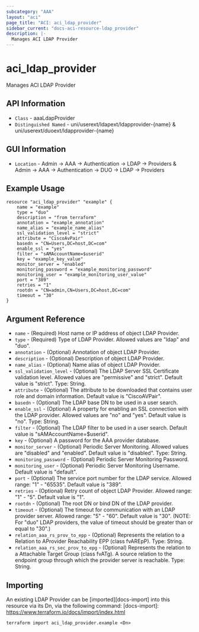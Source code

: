```yaml
---
subcategory: "AAA"
layout: "aci"
page_title: "ACI: aci_ldap_provider"
sidebar_current: "docs-aci-resource-ldap_provider"
description: |-
  Manages ACI LDAP Provider
---
```


# aci_ldap_provider #
Manages ACI LDAP Provider

## API Information ##
* `Class` - aaaLdapProvider
* `Distinguished Named` - uni/userext/ldapext/ldapprovider-{name} & uni/userext/duoext/ldapprovider-{name}

## GUI Information ##
* `Location` - Admin -> AAA -> Authentication -> LDAP -> Providers & Admin -> AAA -> Authentication -> DUO -> LDAP -> Providers


## Example Usage ##
```hcl
resource "aci_ldap_provider" "example" {
	name = "example"
	type = "duo"
	description = "from terraform"
	annotation = "example_annotation"
	name_alias = "example_name_alias"
	ssl_validation_level = "strict"
	attribute = "CiscoAvPair"
	basedn = "CN=Users,DC=host,DC=com"
	enable_ssl = "yes"
	filter = "sAMAccountName=$userid"
	key = "example_key_value"
	monitor_server = "enabled"
	monitoring_password = "example_monitoring_password"
	monitoring_user = "example_monitoring_user_value"
	port = "389"
	retries = "1"
	rootdn = "CN=admin,CN=Users,DC=host,DC=com"
	timeout = "30"
}
```

## Argument Reference ##
* `name` - (Required) Host name or IP address of object LDAP Provider.
* `type` - (Required) Type of LDAP Provider. Allowed values are "ldap" and "duo".
* `annotation` - (Optional) Annotation of object LDAP Provider.
* `description` - (Optional) Description of object LDAP Provider.
* `name_alias` - (Optional) Name alias of object LDAP Provider.
* `ssl_validation_level` - (Optional) The LDAP Server SSL Certificate validation level. Allowed values are "permissive" and "strict". Default value is "strict". Type: String.
* `attribute` - (Optional) The attribute to be downloaded that contains user role and domain information. Default value is "CiscoAVPair".
* `basedn` - (Optional) The LDAP base DN to be used in a user search. 
* `enable_ssl` - (Optional) A property for enabling an SSL connection with the LDAP provider. Allowed values are "no" and "yes". Default value is "no". Type: String.
* `filter` - (Optional) The LDAP filter to be used in a user search. Default value is "sAMAccountName=$userid".
* `key` - (Optional) A password for the AAA provider database.
* `monitor_server` - (Optional) Periodic Server Monitoring. Allowed values are "disabled" and "enabled". Default value is "disabled". Type: String.
* `monitoring_password` - (Optional) Periodic Server Monitoring Password. 
* `monitoring_user` - (Optional) Periodic Server Monitoring Username. Default value is "default". 
* `port` - (Optional) The service port number for the LDAP service. Allowed range: "1" - "65535". Default value is "389".
* `retries` - (Optional) Retry count of object LDAP Provider. Allowed range: "1" - "5". Default value is "1".
* `rootdn` - (Optional) The root DN or bind DN of the LDAP provider.
* `timeout` - (Optional) The timeout for communication with an LDAP provider server. Allowed range: "5" - "60". Default value is "30". (NOTE: For "duo" LDAP providers, the value of timeout should be greater than or equal to "30".)
* `relation_aaa_rs_prov_to_epp` - (Optional) Represents the relation to a Relation to AProvider Reachability EPP (class fvAREpP). Type: String.
* `relation_aaa_rs_sec_prov_to_epg` - (Optional) Represents the relation to a Attachable Target Group (class fvATg). A source relation to the endpoint group through which the provider server is reachable. Type: String.

## Importing ##
An existing LDAP Provider can be [imported][docs-import] into this resource via its Dn, via the following command:
[docs-import]: https://www.terraform.io/docs/import/index.html


```
terraform import aci_ldap_provider.example <Dn>
```